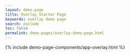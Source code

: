 ```yaml
---
layout: demo-page
title: Overlay Starter Page
keywords: overlay demo page
search: exclude
toc: false
permalink: demo-pages/overlay-demo-page.html
---
```


{% include demo-page-components/app-overlay.html %}

